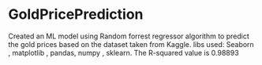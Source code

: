 # GoldPricePrediction
Created an ML model using Random forrest regressor algorithm to predict the gold prices based on the dataset taken from Kaggle.
libs used: Seaborn , matplotlib , pandas, numpy , sklearn.
The R-squared value is 0.98893
